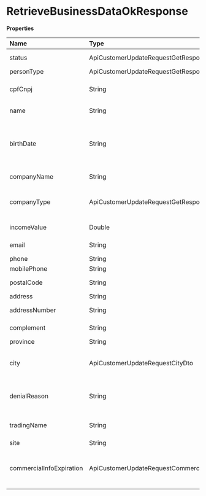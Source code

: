 # RetrieveBusinessDataOkResponse

**Properties**

| Name                     | Type                                                        | Required | Description                                                  |
| :----------------------- | :---------------------------------------------------------- | :------- | :----------------------------------------------------------- |
| status                   | ApiCustomerUpdateRequestGetResponseStatus                   | ❌       | Account status                                               |
| personType               | ApiCustomerUpdateRequestGetResponsePersonType               | ❌       | Person Type                                                  |
| cpfCnpj                  | String                                                      | ❌       | CPF or CNPJ of the account owner                             |
| name                     | String                                                      | ❌       | Account owner name                                           |
| birthDate                | String                                                      | ❌       | Birthday (Required if the information is from an individual) |
| companyName              | String                                                      | ❌       | Company Name                                                 |
| companyType              | ApiCustomerUpdateRequestGetResponseCompanyType              | ❌       | Type of company (only when Legal Entity)                     |
| incomeValue              | Double                                                      | ❌       | Billing/Monthly income                                       |
| email                    | String                                                      | ❌       | Account's email                                              |
| phone                    | String                                                      | ❌       | Telephone                                                    |
| mobilePhone              | String                                                      | ❌       | Cell phone                                                   |
| postalCode               | String                                                      | ❌       | Address zip code                                             |
| address                  | String                                                      | ❌       | Public place                                                 |
| addressNumber            | String                                                      | ❌       | Address number                                               |
| complement               | String                                                      | ❌       | Address complement                                           |
| province                 | String                                                      | ❌       | Neighborhood                                                 |
| city                     | ApiCustomerUpdateRequestCityDto                             | ❌       | City information registered in your account                  |
| denialReason             | String                                                      | ❌       | Reason why it is necessary to resend the information         |
| tradingName              | String                                                      | ❌       | Display name (auto-populated)                                |
| site                     | String                                                      | ❌       | Web site                                                     |
| commercialInfoExpiration | ApiCustomerUpdateRequestCommercialInfoExpirationResponseDto | ❌       | Information about the expiration of commercial data          |

<!-- This file was generated by liblab | https://liblab.com/ -->
